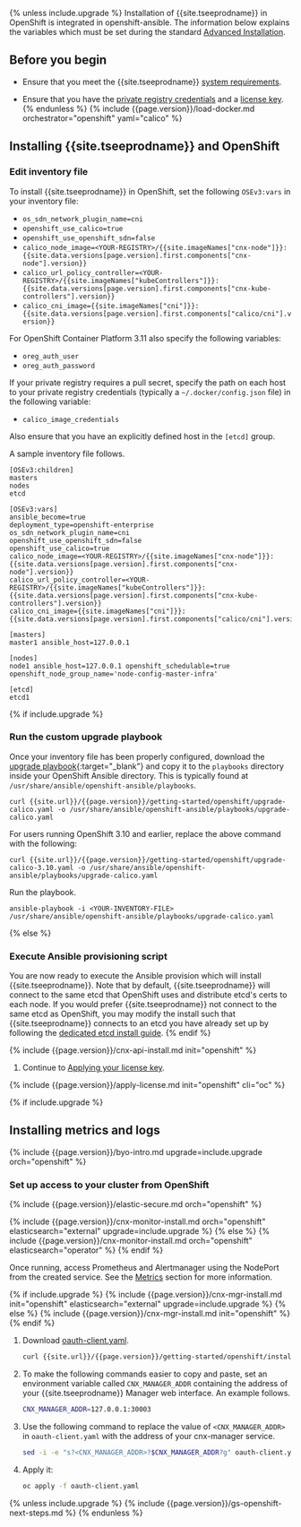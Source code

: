 {% unless include.upgrade %}
Installation of {{site.tseeprodname}} in OpenShift is integrated in openshift-ansible.
The information below explains the variables which must be set during the standard
[Advanced Installation](https://docs.openshift.org/latest/install_config/install/advanced_install.html#configuring-cluster-variables).

## Before you begin

- Ensure that you meet the {{site.tseeprodname}} [system requirements](/{{page.version}}/getting-started/openshift/requirements).

- Ensure that you have the [private registry credentials](/{{page.version}}/getting-started/#obtain-the-private-registry-credentials)
  and a [license key](/{{page.version}}/getting-started/#obtain-a-license-key).
{% endunless %}
{% include {{page.version}}/load-docker.md orchestrator="openshift" yaml="calico" %}

## <a name="install-cnx"></a>Installing {{site.tseeprodname}} and OpenShift

### Edit inventory file

To install {{site.tseeprodname}} in OpenShift, set the following `OSEv3:vars` in your
inventory file:

  - `os_sdn_network_plugin_name=cni`
  - `openshift_use_calico=true`
  - `openshift_use_openshift_sdn=false`
  - `calico_node_image=<YOUR-REGISTRY>/{{site.imageNames["cnx-node"]}}:{{site.data.versions[page.version].first.components["cnx-node"].version}}`
  - `calico_url_policy_controller=<YOUR-REGISTRY>/{{site.imageNames["kubeControllers"]}}:{{site.data.versions[page.version].first.components["cnx-kube-controllers"].version}}`
  - `calico_cni_image={{site.imageNames["cni"]}}:{{site.data.versions[page.version].first.components["calico/cni"].version}}`

For OpenShift Container Platform 3.11 also specify the following variables:
  - `oreg_auth_user`
  - `oreg_auth_password`

If your private registry requires a pull secret, specify the path on each host to your
private registry credentials (typically a `~/.docker/config.json` file) in the following variable:
  - `calico_image_credentials`

Also ensure that you have an explicitly defined host in the `[etcd]` group.

A sample inventory file follows.

```
[OSEv3:children]
masters
nodes
etcd

[OSEv3:vars]
ansible_become=true
deployment_type=openshift-enterprise
os_sdn_network_plugin_name=cni
openshift_use_openshift_sdn=false
openshift_use_calico=true
calico_node_image=<YOUR-REGISTRY>/{{site.imageNames["cnx-node"]}}:{{site.data.versions[page.version].first.components["cnx-node"].version}}
calico_url_policy_controller=<YOUR-REGISTRY>/{{site.imageNames["kubeControllers"]}}:{{site.data.versions[page.version].first.components["cnx-kube-controllers"].version}}
calico_cni_image={{site.imageNames["cni"]}}:{{site.data.versions[page.version].first.components["calico/cni"].version}}

[masters]
master1 ansible_host=127.0.0.1

[nodes]
node1 ansible_host=127.0.0.1 openshift_schedulable=true openshift_node_group_name='node-config-master-infra'

[etcd]
etcd1
```
{% if include.upgrade %}
### Run the custom upgrade playbook

Once your inventory file has been properly configured, download the
[upgrade playbook](/{{page.version}}/getting-started/openshift/upgrade-calico.yaml){:target="_blank"}
and copy it to the `playbooks` directory inside your OpenShift Ansible directory.
This is typically found at `/usr/share/ansible/openshift-ansible/playbooks`.

```
curl {{site.url}}/{{page.version}}/getting-started/openshift/upgrade-calico.yaml -o /usr/share/ansible/openshift-ansible/playbooks/upgrade-calico.yaml
```

For users running OpenShift 3.10 and earlier, replace the above command with the following:
```
curl {{site.url}}/{{page.version}}/getting-started/openshift/upgrade-calico-3.10.yaml -o /usr/share/ansible/openshift-ansible/playbooks/upgrade-calico.yaml
```

Run the playbook.

```
ansible-playbook -i <YOUR-INVENTORY-FILE> /usr/share/ansible/openshift-ansible/playbooks/upgrade-calico.yaml
```
{% else %}
### Execute Ansible provisioning script

You are now ready to execute the Ansible provision which will install {{site.tseeprodname}}. Note that by default,
{{site.tseeprodname}} will connect to the same etcd that OpenShift uses and distribute etcd's
certs to each node. If you would prefer {{site.tseeprodname}} not connect to the same etcd as OpenShift, you may modify the install
such that {{site.tseeprodname}} connects to an etcd you have already set up by following the [dedicated etcd install guide](dedicated-etcd).
{% endif %}

{% include {{page.version}}/cnx-api-install.md init="openshift" %}

1. Continue to [Applying your license key](#applying-your-license-key).

{% include {{page.version}}/apply-license.md init="openshift" cli="oc" %}

{% if include.upgrade %}
## Installing metrics and logs
{% include {{page.version}}/byo-intro.md upgrade=include.upgrade orch="openshift" %}

### Set up access to your cluster from OpenShift

{% include {{page.version}}/elastic-secure.md orch="openshift" %}

{% include {{page.version}}/cnx-monitor-install.md orch="openshift" elasticsearch="external" upgrade=include.upgrade %}
{% else %}
{% include {{page.version}}/cnx-monitor-install.md orch="openshift" elasticsearch="operator" %}
{% endif %}

Once running, access Prometheus and Alertmanager using the NodePort from the created service.
See the [Metrics](/{{page.version}}/security/metrics/) section for more information.

{% if include.upgrade %}
{% include {{page.version}}/cnx-mgr-install.md init="openshift" elasticsearch="external" upgrade=include.upgrade %}
{% else %}
{% include {{page.version}}/cnx-mgr-install.md init="openshift" %}
{% endif %}

1. Download [oauth-client.yaml](/{{page.version}}/getting-started/openshift/installation/oauth-client.yaml).

   ```bash
   curl {{site.url}}/{{page.version}}/getting-started/openshift/installation/oauth-client.yaml -O
   ```

1. To make the following commands easier to copy and paste, set an environment variable called
   `CNX_MANAGER_ADDR` containing the address of your {{site.tseeprodname}} Manager web interface.
   An example follows.

   ```bash
   CNX_MANAGER_ADDR=127.0.0.1:30003
   ```

1. Use the following command to replace the value of `<CNX_MANAGER_ADDR>` in `oauth-client.yaml`
   with the address of your cnx-manager service.

   ```bash
   sed -i -e "s?<CNX_MANAGER_ADDR>?$CNX_MANAGER_ADDR?g" oauth-client.yaml
   ```

1. Apply it:

   ```bash
   oc apply -f oauth-client.yaml
   ```
{% unless include.upgrade %}
{% include {{page.version}}/gs-openshift-next-steps.md %}
{% endunless %}
